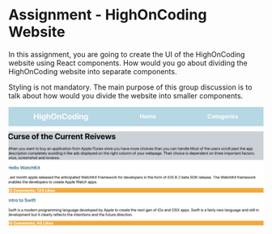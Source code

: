 # Assignment - HighOnCoding Website

In this assignment, you are going to create the UI of the HighOnCoding website using React components. How would you go about dividing the HighOnCoding website into separate components. 

Styling is not mandatory. The main purpose of this group discussion is to talk about how would you divide the website into smaller components. 


![HighOnCoding Image](./public/hoc-image.png)
